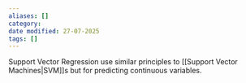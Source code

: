 ```yaml
---
aliases: []
category:
date modified: 27-07-2025
tags: []
---
```

Support Vector Regression use similar principles to [[Support Vector Machines|SVM]]s but for predicting continuous variables.

